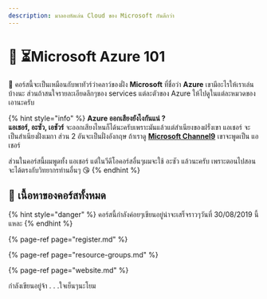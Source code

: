 ```yaml
---
description: มาลองหัดเล่น Cloud ของ Microsoft กันดีกว่า
---
```


# 👶 ⏳Microsoft Azure 101

💬 คอร์สนี้จะเป็นเหมือนกับพาทัวร์ว่าคลาว์ของฝั่ง **Microsoft** ที่ชื่อว่า **Azure** เขามีอะไรให้เราเล่นบ้างนะ ส่วนถ้าสนใจรายละเอียดลึกๆของ services แต่ละตัวของ Azure ให้ไปดูในแต่ละหมวดของเอานะครับ

{% hint style="info" %}
**Azure ออกเสียงยังไงกันแน่ ?**  
**แอเชอร์, อะซัว, เอชัวร์** จะออกเสียงไหนก็ได้นะครับเพราะมันแล้วแต่สำเนียงของฝรั่งเขา แอเชอร์ จะเป็นสำเนียงฝั่งเมกา ส่วน 2 อันจะเป็นฝั่งอังกฤษ ถ้าเราดู [**Microsoft Channel9**](https://channel9.msdn.com/) เขาจะพูดเป็น แอเชอร์

ส่วนในคอร์สนี้ผมพูดทั้ง แอเชอร์ แต่ในวีดีโอคอร์สอื่นๆผมจะใช้ อะซัว แล้วนะครับ เพราะตอนไปสอนจะได้ตรงกับวิทยากรท่านอื่นๆ 😘
{% endhint %}

## 🧭 เนื้อหาของคอร์สทั้งหมด

{% hint style="danger" %}
คอร์สนี้กำลังค่อยๆเขียนอยู่น่าจะเสร็จราวๆวันที่ 30/08/2019 นี้แหละ
{% endhint %}

{% page-ref page="register.md" %}

{% page-ref page="resource-groups.md" %}

{% page-ref page="website.md" %}

กำลังเขียนอยู่จ้า . . .ใจเย็นๆนะโยม


